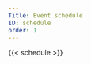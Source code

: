 ```yaml
---
Title: Event schedule
ID: schedule
order: 1
---
```


<div class="table-container schedule-table-container">
{{< schedule >}}
</div>
